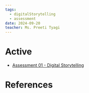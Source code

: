 ```yaml
---
tags:
  - digitalStorytelling
  - assessment
date: 2024-09-20
teacher: Ms. Preeti Tyagi
---
```

# Active
- [Assessment 01 - Digital Storytelling](Assessment%2001%20-%20Digital%20Storytelling.md)
# References
